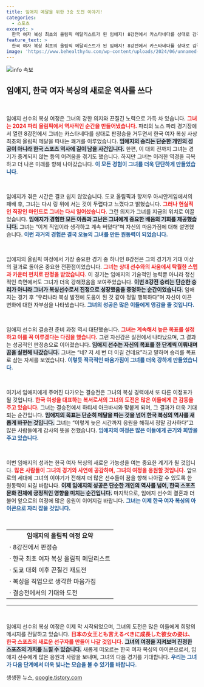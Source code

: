 ```yaml
---
title: 임애지 메달을 위한 3승 도전 이야기!
categories:
  - 스포츠
excerpt: >
  한국 여자 복싱 최초의 올림픽 메달리스트가 된 임애지! 8강전에서 카스타네다를 상대로 감격의 판정승을 거두며 준결승 진출. 도쿄 올림픽의 아쉬움을 딛고, 현실 직장인 마인드로 꾸준히 버텨낸 결과가 드디어 빛을 발했다.
feature_text: >
  한국 여자 복싱 최초의 올림픽 메달리스트가 된 임애지! 8강전에서 카스타네다를 상대로 감격의 판정승을 거두며 준결승 진출. 도쿄 올림픽의 아쉬움을 딛고, 현실 직장인 마인드로 꾸준히 버텨낸 결과가 드디어 빛을 발했다.
image: 'https://www.behealthy4u.com/wp-content/uploads/2024/06/unnamed-file.png'
---
```


<p><img src="https://www.behealthy4u.com/wp-content/uploads/2024/06/unnamed-file.png" alt="info 속보" /></p>

<h2 data-ke-size="size26">임애지, 한국 여자 복싱의 새로운 역사를 쓰다</h2>

<p data-ke-size="size16">&nbsp;</p>

<p>임애지 선수의 복싱 여정은 그녀의 강한 의지와 끈질긴 노력으로 가득 차 있습니다. <b><span style="color: #ee2323;">그녀는 2024 파리 올림픽에서 역사적인 순간을 만들어냈습니다.</span></b> 파리의 노스 파리 경기장에서 열린 8강전에서 그녀는 카스타네다를 상대로 판정승을 거두면서 한국 여자 복싱 사상 최초의 올림픽 메달을 따내는 쾌거를 이루었습니다. <b><span style="background-color: #21538527;">임애지의 승리는 단순한 개인의 성공이 아니라 한국 스포츠 역사에 길이 남을 사건입니다.</span></b> 한편, 이 대회 전까지 그녀는 경기가 중계되지 않는 등의 어려움을 겪기도 했습니다. 하지만 그녀는 이러한 역경을 극복하고 더 나은 미래를 향해 나아갔습니다. <b><span style="color: #1a5490;">이 모든 경험이 그녀를 더욱 단단하게 만들었습니다.</span></b></p>

<p data-ke-size="size16">&nbsp;</p>

<p>임애지가 겪은 시간은 결코 쉽지 않았습니다. 도쿄 올림픽과 항저우 아시안게임에서의 패배 후, 그녀는 다시 링 위에 서는 것이 두렵다고 느꼈다고 밝혔습니다. <b><span style="color: #ee2323;">그러나 현실적인 직장인 마인드로 그녀는 다시 일어섰습니다.</span></b> 그런 의지가 그녀를 지금의 위치로 이끌었습니다. <b><span style="background-color: #21538527;">임애지가 경험한 모든 아픔과 고난은 그녀에게 중요한 배움의 기회를 제공했습니다.</span></b> 그녀는 “이게 직업이라 생각하고 계속 버텼다”며 자신의 마음가짐에 대해 설명했습니다. <b><span style="color: #1a5490;">이런 과거의 경험은 결국 오늘의 그녀를 만든 원동력이 되었습니다.</span></b></p>

<p data-ke-size="size16">&nbsp;</p>

<p>임애지의 올림픽 여정에서 가장 중요한 경기 중 하나인 8강전은 그의 경기가 기대 이상의 결과로 돌아온 중요한 전환점이었습니다. <b><span style="color: #ee2323;">그녀는 상대 선수와의 싸움에서 탁월한 스텝과 카운터 펀치로 판정을 받았습니다.</span></b> 이 경기는 임애지의 기술적인 능력뿐 아니라 정신적인 측면에서도 그녀가 더욱 강해졌음을 보여주었습니다. <b><span style="background-color: #21538527;">이번 8강전 승리는 단순한 승리가 아니라 그녀가 복싱선수로서 진정으로 성장했음을 증명하는 순간이었습니다.</span></b> 임애지는 경기 후 “우리나라 복싱 발전에 도움이 된 것 같아 정말 행복하다”며 자신이 이끈 변화에 대한 자부심을 나타냈습니다. <b><span style="color: #1a5490;">그녀의 성공은 많은 이들에게 영감을 줄 것입니다.</span></b></p>

<p data-ke-size="size16">&nbsp;</p>

<p>임애지 선수의 결승전 준비 과정 역시 대단했습니다. <b><span style="color: #ee2323;">그녀는 계속해서 높은 목표를 설정하고 이를 꼭 이루겠다는 다짐을 했습니다.</span></b> 그런 자신감은 실전에서 나타났으며, 그 결과는 성공적인 판정승으로 이어졌습니다. <b><span style="background-color: #21538527;">임애지 선수는 자신의 목표를 한 단계씩 이뤄내며 꿈을 실현해 나갔습니다.</span></b> 그녀는 “네? 저 세 번 더 이길 건데요”라고 말하며 승리를 목표로 삼는 자세를 보였습니다. <b><span style="color: #1a5490;">이렇듯 적극적인 마음가짐이 그녀를 더욱 강하게 만들었습니다.</span></b></p>

<p data-ke-size="size16">&nbsp;</p>

<p>여기서 임애지에게 주어진 다가오는 결승전은 그녀의 복싱 경력에서 또 다른 이정표가 될 것입니다. <b><span style="color: #ee2323;">한국 여성을 대표하는 복서로서의 그녀의 도전은 많은 이들에게 큰 감동을 주고 있습니다.</span></b> 그녀는 결승전에서 하티세 아크바시와 맞붙게 되며, 그 결과가 더욱 기대되는 순간입니다. <b><span style="background-color: #21538527;">임애지의 목표는 단순히 메달을 따는 것을 넘어 한국 복싱의 역사를 새롭게 바꾸는 것입니다.</span></b> 그녀는 “이렇게 늦은 시간까지  응원을 해줘서 정말 감사하다”고 많은 사람들에게 감사의 뜻을 전했습니다. <b><span style="color: #1a5490;">임애지의 여정은 많은 이들에게 끈기와 희망을 주고 있습니다.</span></b></p>

<p data-ke-size="size16">&nbsp;</p>

<p>이번 임애지의 성과는 한국 여자 복싱의 새로운 가능성을 여는 중요한 계기가 될 것입니다. <b><span style="color: #ee2323;">많은 사람들이 그녀의 경기와 사연에 공감하며, 그녀의 여정을 응원할 것입니다.</span></b> 앞으로의 세대에 그녀의 이야기가 전해져 더 많은 선수들이 꿈을 향해 나아갈 수 있도록 한 원동력이 되길 바랍니다. <b><span style="background-color: #21538527;">이제 임애지의 성공은 단순한 개인의 역사를 넘어, 한국 스포츠 문화 전체에 긍정적인 영향을 미치는 순간입니다.</span></b> 마지막으로, 임애지 선수의 결혼과 더불어 앞으로의 여정에 많은 응원이 이어지길 바랍니다. <b><span style="color: #1a5490;">그녀는 이제 한국 여자 복싱의 아이콘으로 자리 잡을 것입니다.</span></b> </p>

<p data-ke-size="size16">&nbsp;</p>

<table style="width: 100%;">
<tr>
<td style="text-align: center; height: 17px;"><b>임애지의 올림픽 여정 요약</b></td>
</tr>
<tr>
<td>· 8강전에서 판정승</td>
</tr>
<tr>
<td>· 한국 최초 여자 복싱 올림픽 메달리스트</td>
</tr>
<tr>
<td>· 도쿄 대회 이후 끈질긴 재도전</td>
</tr>
<tr>
<td>· 복싱을 직업으로 생각한 마음가짐</td>
</tr>
<tr>
<td>· 결승전에서의 기대와 도전</td>
</tr>
</table>

<hr/> 

<p data-ke-size="size16">&nbsp;</p> 

<p>임애지 선수의 복싱 여정은 이제 막 시작되었으며, 그녀의 도전은 많은 이들에게 희망의 메시지를 전달하고 있습니다. <b><span style="color: #ee2323;">日本の女王とも言えるべきに成長した彼女の姿は、 한국 스포츠의 새로운 선구자를 만들어 나갈 것입니다.</span></b> <b><span style="background-color: #21538527;">그녀의 여정을 지켜보며 진정한 스포츠의 가치를 느낄 수 있습니다.</span></b> 새롭게 떠오르는 한국 여자 복싱의 아이콘으로서, 임애지 선수에게 많은 응원과 사랑을 보내며, 그녀의 다음 경기를 기대합니다. <b><span style="color: #1a5490;">우리는 그녀가 다음 단계에서 더욱 빛나는 모습을 볼 수 있기를 바랍니다.</span></b></p>
생생한 뉴스, <a href="https://qoogle.tistory.com" rel="dofollow">qoogle.tistory.com</a>


